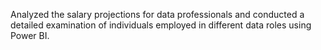 Analyzed the salary projections for data professionals and conducted a detailed examination of individuals employed in different data roles using Power BI.
